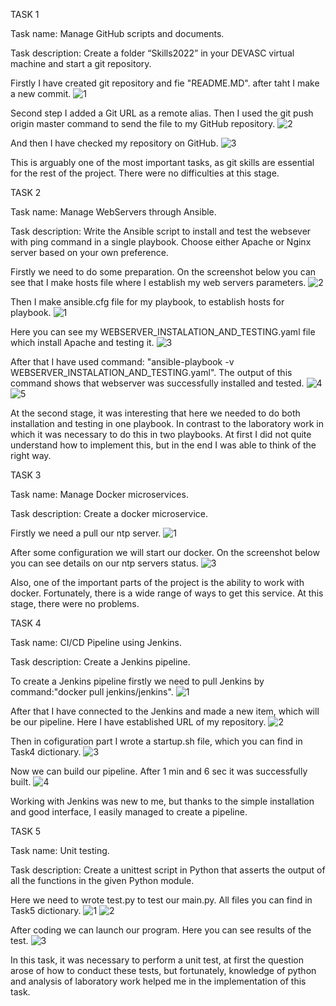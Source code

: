TASK 1 

Task name: Manage GitHub scripts and documents.

Task description: Create a folder “Skills2022” in your DEVASC virtual machine and start a git 
repository.

Firstly I have created git repository and fie "README.MD". after taht I make a new commit.
![1](https://user-images.githubusercontent.com/102226081/191988120-119a3093-0710-4f04-a51d-b276da7da6d6.png)

Second step I added a Git URL as a remote alias. Then I used the git push origin master command to send the file to my GitHub repository.
![2](https://user-images.githubusercontent.com/102226081/191989134-509e774b-4bdd-4221-b0d7-a6bd2a2aa925.png)

And then I have checked my repository on GitHub.
![3](https://user-images.githubusercontent.com/102226081/191989229-603dd901-3b55-4bb9-9763-93ec7dd6a2a1.png)

This is arguably one of the most important tasks, as git skills are essential for the rest of the project. There were no difficulties at this stage.


TASK 2

Task name: Manage WebServers through Ansible.

Task description: Write the Ansible script to install and test the websever with ping command 
in a single playbook. Choose either Apache or Nginx server based on your own 
preference. 

Firstly we need to do some preparation. On the screenshot below you can see that I make hosts file where I establish my web servers parameters.
![2](https://user-images.githubusercontent.com/102226081/192366308-4b66879e-c8d7-4d9b-9a2d-f8a27c736655.png)

Then I make ansible.cfg file for my playbook, to establish hosts for playbook.
![1](https://user-images.githubusercontent.com/102226081/192366063-1bf24480-1782-4bd2-b193-d5ca7aeb072e.png)

Here you can see my WEBSERVER_INSTALATION_AND_TESTING.yaml file which install Apache and testing it.
![3](https://user-images.githubusercontent.com/102226081/192366558-9e33eca2-ac4e-4f7d-b41a-ad565a84fb0d.png)

After that I have used command: "ansible-playbook -v WEBSERVER_INSTALATION_AND_TESTING.yaml". The output of this command shows that webserver was successfully installed and tested.
![4](https://user-images.githubusercontent.com/102226081/192366771-b6b2d252-4ff3-4af7-b696-6d489b9ea603.png)
![5](https://user-images.githubusercontent.com/102226081/192366953-d3cf5cd1-33d9-4d82-a194-a623dce19c61.png)

At the second stage, it was interesting that here we needed to do both installation and testing in one playbook. In contrast to the laboratory work in which it was necessary to do this in two playbooks. At first I did not quite understand how to implement this, but in the end I was able to think of the right way.


TASK 3

Task name: Manage Docker microservices.

Task description: Create a docker microservice.

Firstly we need a pull our ntp server.
![1](https://user-images.githubusercontent.com/102226081/192367176-95e2a7f2-2577-4dee-97dd-028b15efcb57.png)

After some configuration we will start our docker. On the screenshot below you can see details on our ntp servers status.
![3](https://user-images.githubusercontent.com/102226081/192367347-54a7e0a6-d6ee-481f-9796-2d656c1f2c55.png)

Also, one of the important parts of the project is the ability to work with docker. Fortunately, there is a wide range of ways to get this service. At this stage, there were no problems.
 
 
TASK 4
 
Task name: CI/CD Pipeline using Jenkins.
 
Task description: Create a Jenkins pipeline.
 
To create a Jenkins pipeline firstly we need to pull Jenkins by command:"docker pull jenkins/jenkins".
![1](https://user-images.githubusercontent.com/102226081/192367723-dc9e151f-c00e-4115-b7e9-a0ba6bbb869e.png)
 
After that I have connected to the Jenkins and made a new item, which will be our pipeline. Here I have established URL of my repository.
![2](https://user-images.githubusercontent.com/102226081/192367918-f8240e1c-7993-4373-af85-6095af7b3052.png)

Then in cofiguration part I wrote a startup.sh file, which you can find in Task4 dictionary.
![3](https://user-images.githubusercontent.com/102226081/192368115-b4c6ef68-c8bc-4193-8952-0b8468eac110.png)

Now we can build our pipeline. After 1 min and 6 sec it was successfully built.
![4](https://user-images.githubusercontent.com/102226081/192368477-a2807b23-33fe-40e1-a170-5c93457156c8.png)

Working with Jenkins was new to me, but thanks to the simple installation and good interface, I easily managed to create a pipeline.


TASK 5

Task name: Unit testing.

Task description: Create a unittest script in Python that asserts the output of all the 
functions in the given Python module.

Here we need to wrote test.py to test our main.py.
All files you can find in Task5 dictionary.
![1](https://user-images.githubusercontent.com/102226081/192368799-f8b69a69-4da3-4dcd-841c-1c459f2aa375.png)
![2](https://user-images.githubusercontent.com/102226081/192368826-8df7ba68-07e3-4fe4-8348-6dad02a67353.png)

After coding we can launch our program.
Here you can see results of the test.
![3](https://user-images.githubusercontent.com/102226081/192369029-351bb3d2-25d4-4e0b-9a83-5e4b77c5d6f6.png)

In this task, it was necessary to perform a unit test, at first the question arose of how to conduct these tests, but fortunately, knowledge of python and analysis of laboratory work helped me in the implementation of this task.




